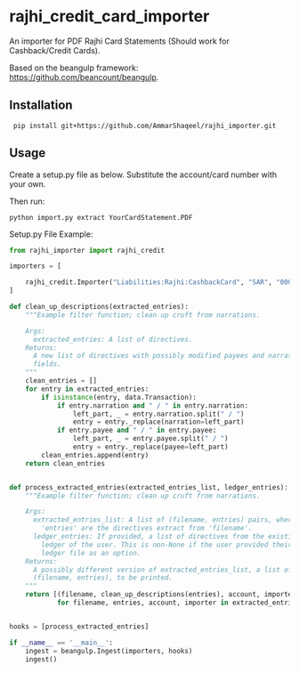 # rajhi_credit_card_importer
An importer for PDF Rajhi Card Statements (Should work for Cashback/Credit Cards).

Based on the beangulp framework: https://github.com/beancount/beangulp.


## Installation
``` pip install git+https://github.com/AmmarShaqeel/rajhi_importer.git```

## Usage
Create a setup.py file as below.
Substitute the account/card number with your own.

Then run:

```python import.py extract YourCardStatement.PDF```


Setup.py File Example:


```python
from rajhi_importer import rajhi_credit

importers = [

    rajhi_credit.Importer("Liabilities:Rajhi:CashbackCard", "SAR", "0000 00XX XXXX 0000"),
]

def clean_up_descriptions(extracted_entries):
    """Example filter function; clean up cruft from narrations.

    Args:
      extracted_entries: A list of directives.
    Returns:
      A new list of directives with possibly modified payees and narration
      fields.
    """
    clean_entries = []
    for entry in extracted_entries:
        if isinstance(entry, data.Transaction):
            if entry.narration and " / " in entry.narration:
                left_part, _ = entry.narration.split(" / ")
                entry = entry._replace(narration=left_part)
            if entry.payee and " / " in entry.payee:
                left_part, _ = entry.payee.split(" / ")
                entry = entry._replace(payee=left_part)
        clean_entries.append(entry)
    return clean_entries


def process_extracted_entries(extracted_entries_list, ledger_entries):
    """Example filter function; clean up cruft from narrations.

    Args:
      extracted_entries_list: A list of (filename, entries) pairs, where
        'entries' are the directives extract from 'filename'.
      ledger_entries: If provided, a list of directives from the existing
        ledger of the user. This is non-None if the user provided their
        ledger file as an option.
    Returns:
      A possibly different version of extracted_entries_list, a list of
      (filename, entries), to be printed.
    """
    return [(filename, clean_up_descriptions(entries), account, importer)
            for filename, entries, account, importer in extracted_entries_list]


hooks = [process_extracted_entries]

if __name__ == '__main__':
    ingest = beangulp.Ingest(importers, hooks)
    ingest()
```

